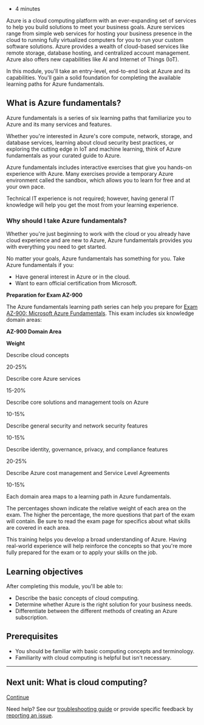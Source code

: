 -   4 minutes

Azure is a cloud computing platform with an ever-expanding set of services to help you build solutions to meet your business goals. Azure services range from simple web services for hosting your business presence in the cloud to running fully virtualized computers for you to run your custom software solutions. Azure provides a wealth of cloud-based services like remote storage, database hosting, and centralized account management. Azure also offers new capabilities like AI and Internet of Things (IoT).

In this module, you'll take an entry-level, end-to-end look at Azure and its capabilities. You'll gain a solid foundation for completing the available learning paths for Azure fundamentals.

## What is Azure fundamentals?

Azure fundamentals is a series of six learning paths that familiarize you to Azure and its many services and features.

Whether you're interested in Azure's core compute, network, storage, and database services, learning about cloud security best practices, or exploring the cutting edge in IoT and machine learning, think of Azure fundamentals as your curated guide to Azure.

Azure fundamentals includes interactive exercises that give you hands-on experience with Azure. Many exercises provide a temporary Azure environment called the sandbox, which allows you to learn for free and at your own pace.

Technical IT experience is not required; however, having general IT knowledge will help you get the most from your learning experience.

### Why should I take Azure fundamentals?

Whether you're just beginning to work with the cloud or you already have cloud experience and are new to Azure, Azure fundamentals provides you with everything you need to get started.

No matter your goals, Azure fundamentals has something for you. Take Azure fundamentals if you:

-   Have general interest in Azure or in the cloud.
-   Want to earn official certification from Microsoft.

**Preparation for Exam AZ-900**

The Azure fundamentals learning path series can help you prepare for [Exam AZ-900: Microsoft Azure Fundamentals][1]. This exam includes six knowledge domain areas:

**AZ-900 Domain Area**

**Weight**

Describe cloud concepts

20-25%

Describe core Azure services

15-20%

Describe core solutions and management tools on Azure

10-15%

Describe general security and network security features

10-15%

Describe identity, governance, privacy, and compliance features

20-25%

Describe Azure cost management and Service Level Agreements

10-15%

Each domain area maps to a learning path in Azure fundamentals.

The percentages shown indicate the relative weight of each area on the exam. The higher the percentage, the more questions that part of the exam will contain. Be sure to read the exam page for specifics about what skills are covered in each area.

This training helps you develop a broad understanding of Azure. Having real-world experience will help reinforce the concepts so that you're more fully prepared for the exam or to apply your skills on the job.

## Learning objectives

After completing this module, you'll be able to:

-   Describe the basic concepts of cloud computing.
-   Determine whether Azure is the right solution for your business needs.
-   Differentiate between the different methods of creating an Azure subscription.

## Prerequisites

-   You should be familiar with basic computing concepts and terminology.
-   Familiarity with cloud computing is helpful but isn't necessary.

___

## Next unit: What is cloud computing?

[Continue][2]

Need help? See our [troubleshooting guide][3] or provide specific feedback by [reporting an issue][4].

[1]: https://docs.microsoft.com/en-us/learn/certifications/exams/az-900
[2]: https://docs.microsoft.com/en-us/learn/modules/intro-to-azure-fundamentals/what-is-cloud-computing/
[3]: https://docs.microsoft.com/en-us/learn/support/troubleshooting?uid=learn.azure.intro-to-azure-fundamentals.introduction&documentId=64271650-d7ff-d344-ea20-bbba532ae9c3&versionIndependentDocumentId=ff1dc82b-d97b-5600-ff13-6fa501c05579&contentPath=%2FMicrosoftDocs%2Flearn-pr%2Fblob%2Flive%2Flearn-pr%2Fazure-fundamentals%2Fintro-to-azure-fundamentals%2Fintroduction.yml&url=https%3A%2F%2Fdocs.microsoft.com%2Fen-us%2Flearn%2Fmodules%2Fintro-to-azure-fundamentals%2Fintroduction&author=rknapp
[4]: https://docs.microsoft.com/en-us/learn/support/troubleshooting?uid=learn.azure.intro-to-azure-fundamentals.introduction&documentId=64271650-d7ff-d344-ea20-bbba532ae9c3&versionIndependentDocumentId=ff1dc82b-d97b-5600-ff13-6fa501c05579&contentPath=%2FMicrosoftDocs%2Flearn-pr%2Fblob%2Flive%2Flearn-pr%2Fazure-fundamentals%2Fintro-to-azure-fundamentals%2Fintroduction.yml&url=https%3A%2F%2Fdocs.microsoft.com%2Fen-us%2Flearn%2Fmodules%2Fintro-to-azure-fundamentals%2Fintroduction&author=rknapp#report-feedback